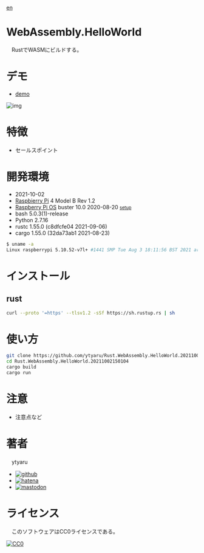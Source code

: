 [en](./README.md)

# WebAssembly.HelloWorld

　RustでWASMにビルドする。

# デモ

* [demo](https://ytyaru.github.io/Rust.WebAssembly.HelloWorld.20211002150104/)

![img](https://github.com/ytyaru/Rust.WebAssembly.HelloWorld.20211002150104/blob/master/doc/0.png?raw=true)

# 特徴

* セールスポイント

# 開発環境

* <time datetime="2021-10-02T15:00:53+0900">2021-10-02</time>
* [Raspbierry Pi](https://ja.wikipedia.org/wiki/Raspberry_Pi) 4 Model B Rev 1.2
* [Raspberry Pi OS](https://ja.wikipedia.org/wiki/Raspbian) buster 10.0 2020-08-20 <small>[setup](http://ytyaru.hatenablog.com/entry/2020/10/06/111111)</small>
* bash 5.0.3(1)-release
* Python 2.7.16
* rustc 1.55.0 (c8dfcfe04 2021-09-06)
* cargo 1.55.0 (32da73ab1 2021-08-23)

```sh
$ uname -a
Linux raspberrypi 5.10.52-v7l+ #1441 SMP Tue Aug 3 18:11:56 BST 2021 armv7l GNU/Linux
```

# インストール

## rust

```sh
curl --proto '=https' --tlsv1.2 -sSf https://sh.rustup.rs | sh
```

# 使い方

```sh
git clone https://github.com/ytyaru/Rust.WebAssembly.HelloWorld.20211002150104
cd Rust.WebAssembly.HelloWorld.20211002150104
cargo build
cargo run
```

# 注意

* 注意点など

# 著者

　ytyaru

* [![github](http://www.google.com/s2/favicons?domain=github.com)](https://github.com/ytyaru "github")
* [![hatena](http://www.google.com/s2/favicons?domain=www.hatena.ne.jp)](http://ytyaru.hatenablog.com/ytyaru "hatena")
* [![mastodon](http://www.google.com/s2/favicons?domain=mstdn.jp)](https://mstdn.jp/web/accounts/233143 "mastdon")

# ライセンス

　このソフトウェアはCC0ライセンスである。

[![CC0](http://i.creativecommons.org/p/zero/1.0/88x31.png "CC0")](http://creativecommons.org/publicdomain/zero/1.0/deed.ja)

